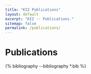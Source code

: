 ```yaml
---
title: "KIZ Publications"
layout: default
excerpt: "KIZ -- Publications."
sitemap: false
permalink: /publications/
---
```



# Publications

{% bibliography --bibliography *.bib %}
